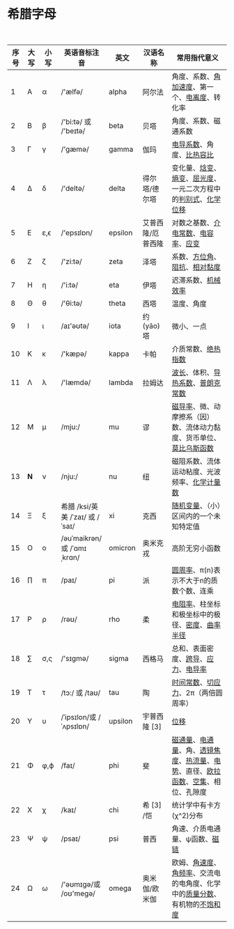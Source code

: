 #  希腊字母

​	

| 序号 | 大写  | 小写 | 英语音标注音                    | 英文    | 汉语名称          | 常用指代意义                                                 |
| ---- | ----- | ---- | ------------------------------- | ------- | ----------------- | ------------------------------------------------------------ |
| 1    | Α     | α    | /'ælfə/                         | alpha   | 阿尔法            | 角度、系数、[角加速度](https://baike.baidu.com/item/%E8%A7%92%E5%8A%A0%E9%80%9F%E5%BA%A6/4166196)、第一个、[电离度](https://baike.baidu.com/item/%E7%94%B5%E7%A6%BB%E5%BA%A6/554241)、转化率 |
| 2    | Β     | β    | /'bi:tə/ 或 /'beɪtə/            | beta    | 贝塔              | 角度、系数、磁通系数                                         |
| 3    | Γ     | γ    | /'gæmə/                         | gamma   | 伽玛              | [电导系数](https://baike.baidu.com/item/%E7%94%B5%E5%AF%BC%E7%B3%BB%E6%95%B0/22289558)、角度、[比热容比](https://baike.baidu.com/item/%E6%AF%94%E7%83%AD%E5%AE%B9%E6%AF%94/3703101) |
| 4    | Δ     | δ    | /'deltə/                        | delta   | 得尔塔/德尔塔     | 变化量、[焓变](https://baike.baidu.com/item/%E7%84%93%E5%8F%98/6449903)、[熵变](https://baike.baidu.com/item/%E7%86%B5%E5%8F%98/3195222)、[屈光度](https://baike.baidu.com/item/%E5%B1%88%E5%85%89%E5%BA%A6/3199182)、一元二次方程中的[判别式](https://baike.baidu.com/item/%E5%88%A4%E5%88%AB%E5%BC%8F/10834494)、[化学位移](https://baike.baidu.com/item/%E5%8C%96%E5%AD%A6%E4%BD%8D%E7%A7%BB/3823772) |
| 5    | Ε     | ε,ϵ  | /'epsɪlɒn/                      | epsilon | 艾普西隆/厄普西隆 | 对数之基数、[介电常数](https://baike.baidu.com/item/%E4%BB%8B%E7%94%B5%E5%B8%B8%E6%95%B0/1017137)、[电容率](https://baike.baidu.com/item/%E7%94%B5%E5%AE%B9%E7%8E%87/5333701)、[应变](https://baike.baidu.com/item/%E5%BA%94%E5%8F%98/13858771) |
| 6    | Ζ     | ζ    | /'zi:tə/                        | zeta    | 泽塔              | 系数、[方位角](https://baike.baidu.com/item/%E6%96%B9%E4%BD%8D%E8%A7%92/493239)、[阻抗](https://baike.baidu.com/item/%E9%98%BB%E6%8A%97/332224)、[相对黏度](https://baike.baidu.com/item/%E7%9B%B8%E5%AF%B9%E9%BB%8F%E5%BA%A6/4520289) |
| 7    | Η     | η    | /'i:tə/                         | eta     | 伊塔              | 迟滞系数、[机械效率](https://baike.baidu.com/item/%E6%9C%BA%E6%A2%B0%E6%95%88%E7%8E%87/2685290) |
| 8    | Θ     | θ    | /'θi:tə/                        | theta   | 西塔              | 温度、角度                                                   |
| 9    | Ι     | ι    | /aɪ'əʊtə/                       | iota    | 约(yāo)塔         | 微小、一点                                                   |
| 10   | Κ     | κ    | /'kæpə/                         | kappa   | 卡帕              | 介质常数、[绝热指数](https://baike.baidu.com/item/%E7%BB%9D%E7%83%AD%E6%8C%87%E6%95%B0/8099046) |
| 11   | Λ     | λ    | /'læmdə/                        | lambda  | 拉姆达            | [波长](https://baike.baidu.com/item/%E6%B3%A2%E9%95%BF/829184)、体积、[导热系数](https://baike.baidu.com/item/%E5%AF%BC%E7%83%AD%E7%B3%BB%E6%95%B0/1935502)、[普朗克常数](https://baike.baidu.com/item/%E6%99%AE%E6%9C%97%E5%85%8B%E5%B8%B8%E6%95%B0/812256) |
| 12   | Μ     | μ    | /mju:/                          | mu      | 谬                | [磁导率](https://baike.baidu.com/item/%E7%A3%81%E5%AF%BC%E7%8E%87/2385561)、微、动摩擦系（因）数、流体动力黏度、货币单位、[莫比乌斯函数](https://baike.baidu.com/item/%E8%8E%AB%E6%AF%94%E4%B9%8C%E6%96%AF%E5%87%BD%E6%95%B0/2567473) |
| 13   | **Ν** | ν    | /nju:/                          | nu      | 纽                | 磁阻系数、流体运动粘度、光波频率、[化学计量数](https://baike.baidu.com/item/%E5%8C%96%E5%AD%A6%E8%AE%A1%E9%87%8F%E6%95%B0/7264890) |
| 14   | Ξ     | ξ    | 希腊 /ksi/英美 /ˈzaɪ/ 或 /ˈsaɪ/ | xi      | 克西              | [随机变量](https://baike.baidu.com/item/%E9%9A%8F%E6%9C%BA%E5%8F%98%E9%87%8F/828980)、（小）区间内的一个未知特定值 |
| 15   | Ο     | ο    | /əuˈmaikrən/或 /ˈɑmɪˌkrɑn/      | omicron | 奥米克戎          | 高阶无穷小函数                                               |
| 16   | ∏     | π    | /paɪ/                           | pi      | 派                | [圆周率](https://baike.baidu.com/item/%E5%9C%86%E5%91%A8%E7%8E%87/139930)、π(n)表示不大于n的质数个数、连乘 |
| 17   | Ρ     | ρ    | /rəʊ/                           | rho     | 柔                | [电阻率](https://baike.baidu.com/item/%E7%94%B5%E9%98%BB%E7%8E%87/786893)、柱坐标和极坐标中的极径、[密度](https://baike.baidu.com/item/%E5%AF%86%E5%BA%A6/718381)、[曲率半径](https://baike.baidu.com/item/%E6%9B%B2%E7%8E%87%E5%8D%8A%E5%BE%84/2036643) |
| 18   | ∑     | σ,ς  | /'sɪɡmə/                        | sigma   | 西格马            | 总和、表面密度、[跨导](https://baike.baidu.com/item/%E8%B7%A8%E5%AF%BC/149772)、[应力](https://baike.baidu.com/item/%E5%BA%94%E5%8A%9B/3075028)、[电导率](https://baike.baidu.com/item/%E7%94%B5%E5%AF%BC%E7%8E%87/1016751) |
| 19   | Τ     | τ    | /tɔ:/ 或 /taʊ/                  | tau     | 陶                | [时间常数](https://baike.baidu.com/item/%E6%97%B6%E9%97%B4%E5%B8%B8%E6%95%B0/3417132)、[切应力](https://baike.baidu.com/item/%E5%88%87%E5%BA%94%E5%8A%9B/9613446)、2π（两倍圆周率） |
| 20   | Υ     | υ    | /ˈipsɪlon/或 /ˈʌpsɪlɒn/         | upsilon | 宇普西隆 [3]      | [位移](https://baike.baidu.com/item/%E4%BD%8D%E7%A7%BB/823868) |
| 21   | Φ     | φ,ϕ  | /faɪ/                           | phi     | 斐                | [磁通量](https://baike.baidu.com/item/%E7%A3%81%E9%80%9A%E9%87%8F/2386940)、[电通量](https://baike.baidu.com/item/%E7%94%B5%E9%80%9A%E9%87%8F/5307225)、角、[透镜焦度](https://baike.baidu.com/item/%E9%80%8F%E9%95%9C%E7%84%A6%E5%BA%A6/6475897)、[热流量](https://baike.baidu.com/item/%E7%83%AD%E6%B5%81%E9%87%8F/5727729)、[电势](https://baike.baidu.com/item/%E7%94%B5%E5%8A%BF/2869498)、直径、[欧拉函数](https://baike.baidu.com/item/%E6%AC%A7%E6%8B%89%E5%87%BD%E6%95%B0/1944850)、[空集](https://baike.baidu.com/item/%E7%A9%BA%E9%9B%86/5016874)、相位、孔隙度 |
| 22   | Χ     | χ    | /kaɪ/                           | chi     | 希 [3]  /恺       | 统计学中有卡方(χ^2)分布                                      |
| 23   | Ψ     | ψ    | /psaɪ/                          | psi     | 普西              | 角速、介质电通量、ψ函数、[磁链](https://baike.baidu.com/item/%E7%A3%81%E9%93%BE/9517557) |
| 24   | Ω     | ω    | /'əʊmɪɡə/或 /oʊ'meɡə/           | omega   | 奥米伽/欧米伽     | 欧姆、[角速度](https://baike.baidu.com/item/%E8%A7%92%E9%80%9F%E5%BA%A6/1532689)、[角频率](https://baike.baidu.com/item/%E8%A7%92%E9%A2%91%E7%8E%87/11053586)、交流电的电角度、化学中的[质量分数](https://baike.baidu.com/item/%E8%B4%A8%E9%87%8F%E5%88%86%E6%95%B0/8118317)、有机物的[不饱和度](https://baike.baidu.com/item/%E4%B8%8D%E9%A5%B1%E5%92%8C%E5%BA%A6/11047939) |

